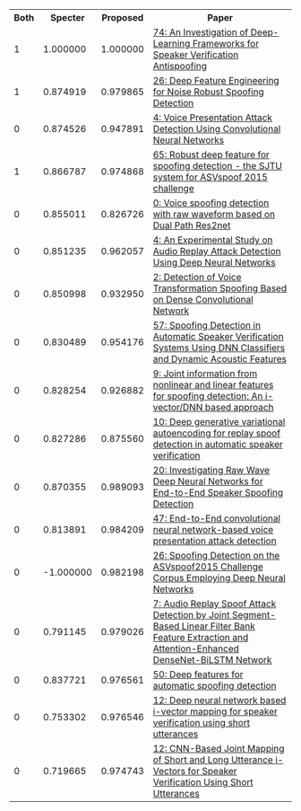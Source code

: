 <html><table><tr>
<th>Both</th>
<th>Specter</th>
<th>Proposed</th>
<th>Paper</th>
</tr>
<tr>
<td>1</td>
<td>1.000000</td>
<td>1.000000</td>
<td><a href="https://www.semanticscholar.org/paper/5f0f9c6335f00efd95516ad2fc4e7305ef05982b">74: An Investigation of Deep-Learning Frameworks for Speaker Verification Antispoofing</a></td>
</tr>
<tr>
<td>1</td>
<td>0.874919</td>
<td>0.979865</td>
<td><a href="https://www.semanticscholar.org/paper/75be7297ea40aee2c9e78e0f9d02984c376452a1">26: Deep Feature Engineering for Noise Robust Spoofing Detection</a></td>
</tr>
<tr>
<td>0</td>
<td>0.874526</td>
<td>0.947891</td>
<td><a href="https://www.semanticscholar.org/paper/87208a5e5a674a491e474bc5cb0470728a885ea1">4: Voice Presentation Attack Detection Using Convolutional Neural Networks</a></td>
</tr>
<tr>
<td>1</td>
<td>0.866787</td>
<td>0.974868</td>
<td><a href="https://www.semanticscholar.org/paper/ca0880fd8a9e5e265da6daf0ac6ca7f44f76a693">65: Robust deep feature for spoofing detection - the SJTU system for ASVspoof 2015 challenge</a></td>
</tr>
<tr>
<td>0</td>
<td>0.855011</td>
<td>0.826726</td>
<td><a href="https://www.semanticscholar.org/paper/7ffa7a9c79a0c55894daf0ac97239b9b9687568e">0: Voice spoofing detection with raw waveform based on Dual Path Res2net</a></td>
</tr>
<tr>
<td>0</td>
<td>0.851235</td>
<td>0.962057</td>
<td><a href="https://www.semanticscholar.org/paper/627664eb3d61ea5e44bd80e91bbc3d89085aa45e">4: An Experimental Study on Audio Replay Attack Detection Using Deep Neural Networks</a></td>
</tr>
<tr>
<td>0</td>
<td>0.850998</td>
<td>0.932950</td>
<td><a href="https://www.semanticscholar.org/paper/bb99e2eaa0aa9a300df0fd00047fcf9022fbc93e">2: Detection of Voice Transformation Spoofing Based on Dense Convolutional Network</a></td>
</tr>
<tr>
<td>0</td>
<td>0.830489</td>
<td>0.954176</td>
<td><a href="https://www.semanticscholar.org/paper/fb7f0cfe9e2e2a498433863ad417206f6c79cdb1">57: Spoofing Detection in Automatic Speaker Verification Systems Using DNN Classifiers and Dynamic Acoustic Features</a></td>
</tr>
<tr>
<td>0</td>
<td>0.828254</td>
<td>0.926882</td>
<td><a href="https://www.semanticscholar.org/paper/2c859e5f5e3cc7bb41b37d56bad1e4fb98066318">9: Joint information from nonlinear and linear features for spoofing detection: An i-vector/DNN based approach</a></td>
</tr>
<tr>
<td>0</td>
<td>0.827286</td>
<td>0.875560</td>
<td><a href="https://www.semanticscholar.org/paper/e886e87c122b983cae94f760efba6383ac779e5e">10: Deep generative variational autoencoding for replay spoof detection in automatic speaker verification</a></td>
</tr>
<tr>
<td>0</td>
<td>0.870355</td>
<td>0.989093</td>
<td><a href="https://www.semanticscholar.org/paper/87266b5227bbbb3c48ed65242efd3d7ef0563d40">20: Investigating Raw Wave Deep Neural Networks for End-to-End Speaker Spoofing Detection</a></td>
</tr>
<tr>
<td>0</td>
<td>0.813891</td>
<td>0.984209</td>
<td><a href="https://www.semanticscholar.org/paper/bf5e65fa339853e8cee344c4aef12f47c5540f44">47: End-to-End convolutional neural network-based voice presentation attack detection</a></td>
</tr>
<tr>
<td>0</td>
<td>-1.000000</td>
<td>0.982198</td>
<td><a href="https://www.semanticscholar.org/paper/b7cd7c7af6427235515a2c063efb9d3733bde84e">26: Spoofing Detection on the ASVspoof2015 Challenge Corpus Employing Deep Neural Networks</a></td>
</tr>
<tr>
<td>0</td>
<td>0.791145</td>
<td>0.979026</td>
<td><a href="https://www.semanticscholar.org/paper/89b0f21904ef1e22fcdfd622e6b17fd56ded3164">7: Audio Replay Spoof Attack Detection by Joint Segment-Based Linear Filter Bank Feature Extraction and Attention-Enhanced DenseNet-BiLSTM Network</a></td>
</tr>
<tr>
<td>0</td>
<td>0.837721</td>
<td>0.976561</td>
<td><a href="https://www.semanticscholar.org/paper/56e427872d13c56d90f9bc6a7178a88755879af7">50: Deep features for automatic spoofing detection</a></td>
</tr>
<tr>
<td>0</td>
<td>0.753302</td>
<td>0.976546</td>
<td><a href="https://www.semanticscholar.org/paper/1b3d39127c1d2c3bf7d55dcfb0070954835f7d40">12: Deep neural network based i-vector mapping for speaker verification using short utterances</a></td>
</tr>
<tr>
<td>0</td>
<td>0.719665</td>
<td>0.974743</td>
<td><a href="https://www.semanticscholar.org/paper/51cdac34ba20d1ce2b8a4b84bf80236165bb0f96">12: CNN-Based Joint Mapping of Short and Long Utterance i-Vectors for Speaker Verification Using Short Utterances</a></td>
</tr>
</table></html>
